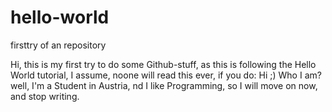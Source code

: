 # hello-world
firsttry of an repository

Hi, this is my first try to do some Github-stuff, as this is following the Hello World tutorial, I assume, noone will read this ever, 
if you do: Hi ;) Who I am? well, I'm a Student in Austria, nd I like Programming, so I will move on now, and stop writing.
